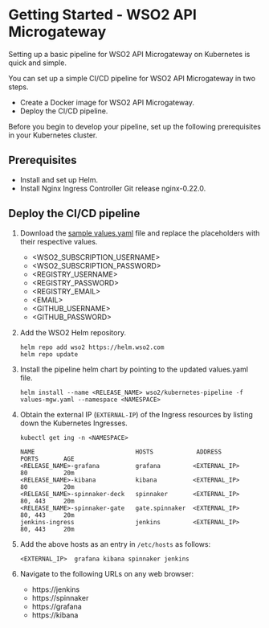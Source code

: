 # Getting Started - WSO2 API Microgateway

Setting up a basic pipeline for WSO2 API Microgateway on Kubernetes is quick and simple.

You can set up a simple CI/CD pipeline for WSO2 API Microgateway in two steps.
- Create a Docker image for WSO2 API Microgateway.
- Deploy the CI/CD pipeline.

Before you begin to develop your pipeline, set up the following prerequisites in your Kubernetes cluster.

## Prerequisites

- Install and set up Helm.
- Install Nginx Ingress Controller Git release nginx-0.22.0.

## Deploy the CI/CD pipeline

1. Download the [sample values.yaml](../samples/values-mgw.yaml) file and replace the placeholders with their respective values.

    - <WSO2_SUBSCRIPTION_USERNAME>
    - <WSO2_SUBSCRIPTION_PASSWORD>
    - <REGISTRY_USERNAME>
    - <REGISTRY_PASSWORD>
    - <REGISTRY_EMAIL>
    - \<EMAIL>
    - <GITHUB_USERNAME>
    - <GITHUB_PASSWORD>

2. Add the WSO2 Helm repository.

    ```
    helm repo add wso2 https://helm.wso2.com
    helm repo update
    ```

3. Install the pipeline helm chart by pointing to the updated values.yaml file.

    ```
    helm install --name <RELEASE_NAME> wso2/kubernetes-pipeline -f values-mgw.yaml --namespace <NAMESPACE>
    ```

4. Obtain the external IP (`EXTERNAL-IP`) of the Ingress resources by listing down the Kubernetes Ingresses.

    ```
    kubectl get ing -n <NAMESPACE>

    NAME                            HOSTS            ADDRESS            PORTS       AGE
    <RELEASE_NAME>-grafana          grafana         <EXTERNAL_IP>       80          20m
    <RELEASE_NAME>-kibana           kibana          <EXTERNAL_IP>       80          20m
    <RELEASE_NAME>-spinnaker-deck   spinnaker       <EXTERNAL_IP>       80, 443     20m
    <RELEASE_NAME>-spinnaker-gate   gate.spinnaker  <EXTERNAL_IP>       80, 443     20m
    jenkins-ingress                 jenkins         <EXTERNAL_IP>       80, 443     20m
    ```

5. Add the above hosts as an entry in `/etc/hosts` as follows:
    ```
    <EXTERNAL_IP>  grafana kibana spinnaker jenkins
    ```

6. Navigate to the following URLs on any web browser:
    - https://jenkins
    - https://spinnaker
    - https://grafana
    - https://kibana
